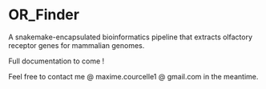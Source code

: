 # OR_Finder
A snakemake-encapsulated bioinformatics pipeline that extracts olfactory receptor genes for mammalian genomes.

Full documentation to come !

Feel free to contact me @ maxime.courcelle1 @ gmail.com in the meantime.
